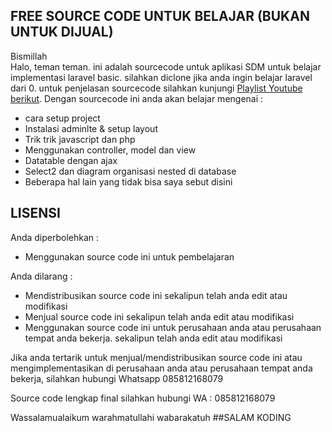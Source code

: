 ## FREE SOURCE CODE UNTUK BELAJAR (BUKAN UNTUK DIJUAL)

<p>Bismillah<br>
Halo, teman teman. ini adalah sourcecode untuk aplikasi SDM untuk belajar implementasi laravel basic. silahkan diclone jika anda ingin belajar laravel dari 0. untuk penjelasan sourcecode silahkan kunjungi <a href="https://www.youtube.com/watch?v=zO8xyYkQzI4&list=PLSRIIM_sTdZb96GN8nQLvPKqcfALv2fCL">Playlist Youtube berikut</a>. Dengan sourcecode ini anda akan belajar mengenai :

- cara setup project
- Instalasi adminlte & setup layout
- Trik trik javascript dan php
- Menggunakan controller, model dan view
- Datatable dengan ajax
- Select2 dan diagram organisasi nested di database
- Beberapa hal lain yang tidak bisa saya sebut disini
</p>

## LISENSI
Anda diperbolehkan :
- Menggunakan source code ini untuk pembelajaran

Anda dilarang :
- Mendistribusikan source code ini sekalipun telah anda edit atau modifikasi
- Menjual source code ini sekalipun telah anda edit atau modifikasi
- Menggunakan source code ini untuk perusahaan anda atau perusahaan tempat anda bekerja. sekalipun telah anda edit atau modifikasi

Jika anda tertarik untuk menjual/mendistribusikan source code ini atau mengimplementasikan di perusahaan anda atau perusahaan tempat anda bekerja, silahkan hubungi Whatsapp 085812168079

Source code lengkap final silahkan hubungi WA : 085812168079

Wassalamualaikum warahmatullahi wabarakatuh
##SALAM KODING

